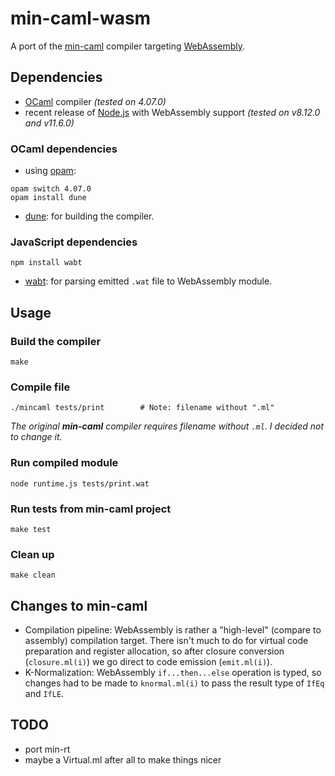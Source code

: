 # min-caml-wasm

A port of the [min-caml](https://github.com/esumii/min-caml) compiler targeting [WebAssembly](https://webassembly.org).

## Dependencies

- [OCaml](http://ocaml.org/) compiler *(tested on 4.07.0)*
- recent release of [Node.js](https://nodejs.org/) with WebAssembly support *(tested on v8.12.0 and v11.6.0)*

### OCaml dependencies

- using [opam](http://opam.ocaml.org):

```
opam switch 4.07.0
opam install dune
```

- [dune](https://dune.build/): for building the compiler.

### JavaScript dependencies

```
npm install wabt
```

- [wabt](https://www.npmjs.com/package/wabt): for parsing emitted ```.wat``` file to WebAssembly module.

## Usage

### Build the compiler

```
make
```

### Compile file

```
./mincaml tests/print        # Note: filename without ".ml"
```

*The original **min-caml** compiler requires filename without ```.ml```. I decided not to change it.*

### Run compiled module

```
node runtime.js tests/print.wat
```

### Run tests from min-caml project

```
make test
```

### Clean up

```
make clean
```

## Changes to min-caml

- Compilation pipeline: WebAssembly is rather a "high-level" (compare to assembly) compilation target. There isn't much to do for virtual code preparation and register allocation, so after closure conversion (```closure.ml(i)```) we go direct to code emission (```emit.ml(i)```).
- K-Normalization: WebAssembly ```if...then...else``` operation is typed, so changes had to be made to ```knormal.ml(i)``` to pass the result type of ```IfEq``` and ```IfLE```.


## TODO

- port min-rt
- maybe a Virtual.ml after all to make things nicer
